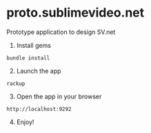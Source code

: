 proto.sublimevideo.net
======================

Prototype application to design SV.net

1. Install gems

`bundle install`

2. Launch the app

`rackup`

3. Open the app in your browser

`http://localhost:9292`

4. Enjoy!
